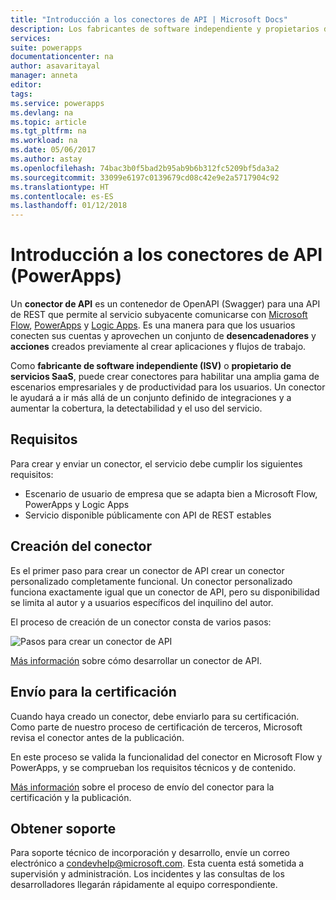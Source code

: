 ```yaml
---
title: "Introducción a los conectores de API | Microsoft Docs"
description: Los fabricantes de software independiente y propietarios de servicios SaaS pueden crear conectores que certifique Microsoft.
services: 
suite: powerapps
documentationcenter: na
author: asavaritayal
manager: anneta
editor: 
tags: 
ms.service: powerapps
ms.devlang: na
ms.topic: article
ms.tgt_pltfrm: na
ms.workload: na
ms.date: 05/06/2017
ms.author: astay
ms.openlocfilehash: 74bac3b0f5bad2b95ab9b6b312fc5209bf5da3a2
ms.sourcegitcommit: 33099e6197c0139679cd08c42e9e2a5717904c92
ms.translationtype: HT
ms.contentlocale: es-ES
ms.lasthandoff: 01/12/2018
---
```

# <a name="api-connector-overview-powerapps"></a>Introducción a los conectores de API (PowerApps)
Un **conector de API** es un contenedor de OpenAPI (Swagger) para una API de REST que permite al servicio subyacente comunicarse con [Microsoft Flow](https://flow.microsoft.com), [PowerApps](https://powerapps.microsoft.com) y [Logic Apps](https://docs.microsoft.com/azure/logic-apps/). Es una manera para que los usuarios conecten sus cuentas y aprovechen un conjunto de **desencadenadores** y **acciones** creados previamente al crear aplicaciones y flujos de trabajo.

Como **fabricante de software independiente (ISV)** o **propietario de servicios SaaS**, puede crear conectores para habilitar una amplia gama de escenarios empresariales y de productividad para los usuarios. Un conector le ayudará a ir más allá de un conjunto definido de integraciones y a aumentar la cobertura, la detectabilidad y el uso del servicio.

## <a name="requirements"></a>Requisitos
Para crear y enviar un conector, el servicio debe cumplir los siguientes requisitos:

* Escenario de usuario de empresa que se adapta bien a Microsoft Flow, PowerApps y Logic Apps
* Servicio disponible públicamente con API de REST estables

## <a name="build-your-connector"></a>Creación del conector
Es el primer paso para crear un conector de API crear un conector personalizado completamente funcional. Un conector personalizado funciona exactamente igual que un conector de API, pero su disponibilidad se limita al autor y a usuarios específicos del inquilino del autor.

El proceso de creación de un conector consta de varios pasos:

![Pasos para crear un conector de API](./media/api-connectors-overview/authoring-steps.png)

[Más información](api-connector-dev.md) sobre cómo desarrollar un conector de API.

## <a name="submit-for-certification"></a>Envío para la certificación
Cuando haya creado un conector, debe enviarlo para su certificación. Como parte de nuestro proceso de certificación de terceros, Microsoft revisa el conector antes de la publicación.

En este proceso se valida la funcionalidad del conector en Microsoft Flow y PowerApps, y se comprueban los requisitos técnicos y de contenido.

[Más información](api-connector-submission.md) sobre el proceso de envío del conector para la certificación y la publicación.

## <a name="get-support"></a>Obtener soporte
Para soporte técnico de incorporación y desarrollo, envíe un correo electrónico a [condevhelp@microsoft.com](mailto:condevhelp@microsoft.com). Esta cuenta está sometida a supervisión y administración. Los incidentes y las consultas de los desarrolladores llegarán rápidamente al equipo correspondiente.

